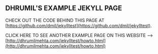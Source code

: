 ## DHRUMIL'S EXAMPLE JEKYLL PAGE

CHECK OUT THE CODE BEHIND THIS PAGE AT [https://github.com/dmil/jekylltest](https://github.com/dmil/jekylltest). 

CLICK HERE TO SEE ANOTHER EXAMPLE PAGE ON THIS WEBSITE --> [http://dhrumilmehta.com/jekylltest/howto.html](http://dhrumilmehta.com/jekylltest/howto.html)
